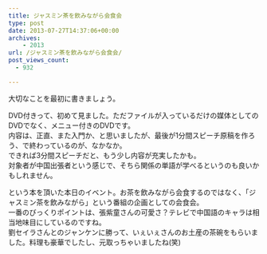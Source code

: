 ```yaml
---
title: ジャスミン茶を飲みながら会食会
type: post
date: 2013-07-27T14:37:06+00:00
archives:
    - 2013
url: /ジャスミン茶を飲みながら会食会/
post_views_count:
  - 932

---
```

大切なことを最初に書きましょう。



DVD付きって、初めて見ました。ただファイルが入っているだけの媒体としてのDVDでなく、メニュー付きのDVDです。  
内容は、正直、また入門か、と思いましたが、最後が1分間スピーチ原稿を作ろう、で終わっているのが、なかなか。  
できれば3分間スピーチだと、もう少し内容が充実したかも。  
対象者が中国出張者という感じで、そちら関係の単語が学べるというのも良いかもしれません。

という本を頂いた本日のイベント。お茶を飲みながら会食するのではなく、「ジャスミン茶を飲みながら」という番組の企画としての会食会。  
一番のびっくりポイントは、張紫童さんの可愛さ？テレビで中国語のキャラは相当地味目にしているのですね。  
劉セイラさんとのジャンケンに勝って、いぇいぇさんのお土産の茶碗をもらいました。料理も豪華でしたし、元取っちゃいましたね(笑)